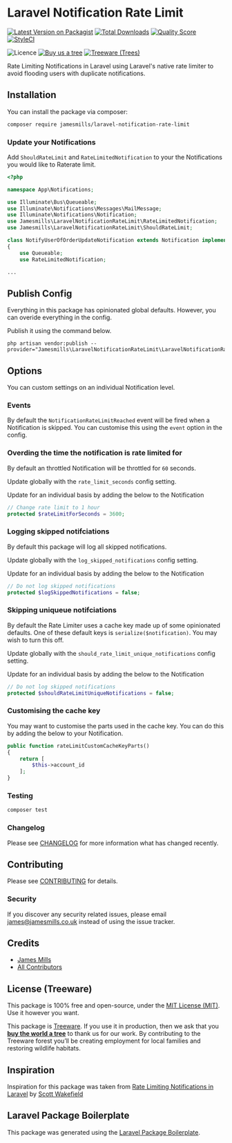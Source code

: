 # Laravel Notification Rate Limit

[![Latest Version on Packagist](https://img.shields.io/packagist/v/jamesmills/laravel-notification-rate-limit.svg?style=flat-square)](https://packagist.org/packages/jamesmills/laravel-notification-rate-limit)
[![Total Downloads](https://img.shields.io/packagist/dt/jamesmills/laravel-notification-rate-limit.svg?style=flat-square)](https://packagist.org/packages/jamesmills/laravel-notification-rate-limit)
[![Quality Score](https://img.shields.io/scrutinizer/g/jamesmills/laravel-notification-rate-limit.svg?style=flat-square)](https://scrutinizer-ci.com/g/jamesmills/laravel-notification-rate-limit)
[![StyleCI](https://github.styleci.io/repos/262754309/shield?branch=master)](https://github.styleci.io/repos/262754309)

![Licence](https://img.shields.io/packagist/l/jamesmills/laravel-notification-rate-limit.svg?style=flat-square)
[![Buy us a tree](https://img.shields.io/badge/treeware-%F0%9F%8C%B3-lightgreen?style=flat-square)](https://plant.treeware.earth/jamesmills/laravel-notification-rate-limit)
[![Treeware (Trees)](https://img.shields.io/treeware/trees/jamesmills/laravel-notification-rate-limit?style=flat-square)](https://plant.treeware.earth/jamesmills/laravel-notification-rate-limit)

Rate Limiting Notifications in Laravel using Laravel's native rate limiter to avoid flooding users with duplicate notifications.

## Installation

You can install the package via composer:

```bash
composer require jamesmills/laravel-notification-rate-limit
```

### Update your Notifications
    
Add `ShouldRateLimit` and `RateLimitedNotification` to your the Notifications you would like to Raterate limit.

```php
<?php

namespace App\Notifications;

use Illuminate\Bus\Queueable;
use Illuminate\Notifications\Messages\MailMessage;
use Illuminate\Notifications\Notification;
use Jamesmills\LaravelNotificationRateLimit\RateLimitedNotification;
use Jamesmills\LaravelNotificationRateLimit\ShouldRateLimit;

class NotifyUserOfOrderUpdateNotification extends Notification implements ShouldRateLimit
{
    use Queueable;
    use RateLimitedNotification;

...
```

## Publish Config
    
Everything in this package has opinionated global defaults. However, you can overide everything in the config. 
    
Publish it using the command below.

```
php artisan vendor:publish --provider="Jamesmills\LaravelNotificationRateLimit\LaravelNotificationRateLimitServiceProvider"
```
    
## Options
    
You can custom settings on an individual Notification level.
    
### Events

By default the `NotificationRateLimitReached` event will be fired when a Notification is skipped. You can customise this using the `event` option in the config.

### Overding the time the notification is rate limited for 

By default an throttled Notification will be throttled for `60` seconds. 
    
Update globally with the `rate_limit_seconds` config setting.

Update for an individual basis by adding the below to the Notification
    
``` php
// Change rate limit to 1 hour
protected $rateLimitForSeconds = 3600;
```
    
### Logging skipped notifciations

By default this package will log all skipped notifications.
    
Update globally with the `log_skipped_notifications` config setting.
    
Update for an individual basis by adding the below to the Notification
    
```php
// Do not log skipped notifications
protected $logSkippedNotifications = false;
```
    
### Skipping uniqueue notifciations

By default the Rate Limiter uses a cache key made up of some opinionated defaults. One of these default keys is `serialize($notification)`. You may wish to turn this off. 

Update globally with the `should_rate_limit_unique_notifications` config setting.

Update for an individual basis by adding the below to the Notification
    
```php
// Do not log skipped notifications
protected $shouldRateLimitUniqueNotifications = false;
```

### Customising the cache key

You may want to customise the parts used in the cache key. You can do this by adding the below to your Notification.

```php
public function rateLimitCustomCacheKeyParts()
{
    return [
        $this->account_id
    ];
}
```
    

### Testing

``` bash
composer test
```

### Changelog

Please see [CHANGELOG](CHANGELOG.md) for more information what has changed recently.

## Contributing

Please see [CONTRIBUTING](CONTRIBUTING.md) for details.

### Security

If you discover any security related issues, please email james@jamesmills.co.uk instead of using the issue tracker.

## Credits

- [James Mills](https://github.com/jamesmills)
- [All Contributors](../../contributors)

## License (Treeware)

This package is 100% free and open-source, under the [MIT License (MIT)](LICENSE.md). Use it however you want.

This package is [Treeware](https://treeware.earth). If you use it in production, then we ask that you [**buy the world a tree**](https://plant.treeware.earth/jamesmills/laravel-notification-rate-limit) to thank us for our work. By contributing to the Treeware forest you’ll be creating employment for local families and restoring wildlife habitats.

## Inspiration

Inspiration for this package was taken from [Rate Limiting Notifications in Laravel](https://scottwakefield.co.uk/journal/rate-limiting-notifications-in-laravel/) by [Scott Wakefield](https://twitter.com/scottpwakefield)
    
## Laravel Package Boilerplate

This package was generated using the [Laravel Package Boilerplate](https://laravelpackageboilerplate.com).
